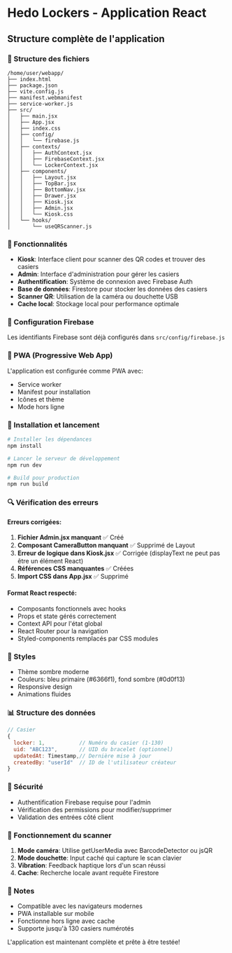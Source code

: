 # Hedo Lockers - Application React

## Structure complète de l'application

### 📁 Structure des fichiers
```
/home/user/webapp/
├── index.html
├── package.json
├── vite.config.js
├── manifest.webmanifest
├── service-worker.js
├── src/
│   ├── main.jsx
│   ├── App.jsx
│   ├── index.css
│   ├── config/
│   │   └── firebase.js
│   ├── contexts/
│   │   ├── AuthContext.jsx
│   │   ├── FirebaseContext.jsx
│   │   └── LockerContext.jsx
│   ├── components/
│   │   ├── Layout.jsx
│   │   ├── TopBar.jsx
│   │   ├── BottomNav.jsx
│   │   ├── Drawer.jsx
│   │   ├── Kiosk.jsx
│   │   ├── Admin.jsx
│   │   └── Kiosk.css
│   └── hooks/
│       └── useQRScanner.js
```

### 🎯 Fonctionnalités
- **Kiosk**: Interface client pour scanner des QR codes et trouver des casiers
- **Admin**: Interface d'administration pour gérer les casiers
- **Authentification**: Système de connexion avec Firebase Auth
- **Base de données**: Firestore pour stocker les données des casiers
- **Scanner QR**: Utilisation de la caméra ou douchette USB
- **Cache local**: Stockage local pour performance optimale

### 🔧 Configuration Firebase
Les identifiants Firebase sont déjà configurés dans `src/config/firebase.js`

### 📱 PWA (Progressive Web App)
L'application est configurée comme PWA avec:
- Service worker
- Manifest pour installation
- Icônes et thème
- Mode hors ligne

### 🚀 Installation et lancement
```bash
# Installer les dépendances
npm install

# Lancer le serveur de développement
npm run dev

# Build pour production
npm run build
```

### 🔍 Vérification des erreurs

#### Erreurs corrigées:
1. **Fichier Admin.jsx manquant** ✅ Créé
2. **Composant CameraButton manquant** ✅ Supprimé de Layout
3. **Erreur de logique dans Kiosk.jsx** ✅ Corrigée (displayText ne peut pas être un élément React)
4. **Références CSS manquantes** ✅ Créées
5. **Import CSS dans App.jsx** ✅ Supprimé

#### Format React respecté:
- Composants fonctionnels avec hooks
- Props et state gérés correctement
- Context API pour l'état global
- React Router pour la navigation
- Styled-components remplacés par CSS modules

### 🎨 Styles
- Thème sombre moderne
- Couleurs: bleu primaire (#6366f1), fond sombre (#0d0f13)
- Responsive design
- Animations fluides

### 📊 Structure des données
```javascript
// Casier
{
  locker: 1,           // Numéro du casier (1-130)
  uid: "ABC123",       // UID du bracelet (optionnel)
  updatedAt: Timestamp,// Dernière mise à jour
  createdBy: "userId"  // ID de l'utilisateur créateur
}
```

### 🔐 Sécurité
- Authentification Firebase requise pour l'admin
- Vérification des permissions pour modifier/supprimer
- Validation des entrées côté client

### 🔄 Fonctionnement du scanner
1. **Mode caméra**: Utilise getUserMedia avec BarcodeDetector ou jsQR
2. **Mode douchette**: Input caché qui capture le scan clavier
3. **Vibration**: Feedback haptique lors d'un scan réussi
4. **Cache**: Recherche locale avant requête Firestore

### 📝 Notes
- Compatible avec les navigateurs modernes
- PWA installable sur mobile
- Fonctionne hors ligne avec cache
- Supporte jusqu'à 130 casiers numérotés

L'application est maintenant complète et prête à être testée!